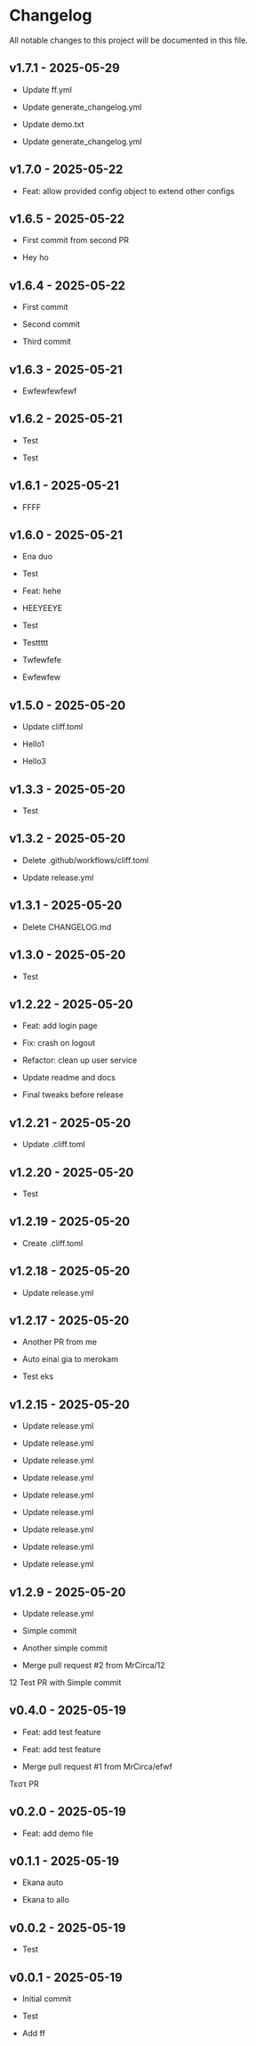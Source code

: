# Changelog

All notable changes to this project will be documented in this file.
## v1.7.1 - 2025-05-29



- Update ff.yml

- Update generate_changelog.yml

- Update demo.txt

- Update generate_changelog.yml
## v1.7.0 - 2025-05-22



- Feat: allow provided config object to extend other configs
## v1.6.5 - 2025-05-22



- First commit from second PR

- Hey ho
## v1.6.4 - 2025-05-22



- First commit

- Second commit

- Third commit
## v1.6.3 - 2025-05-21



- Ewfewfewfewf
## v1.6.2 - 2025-05-21



- Test

- Test
## v1.6.1 - 2025-05-21



- FFFF
## v1.6.0 - 2025-05-21



- Ena duo

- Test

- Feat: hehe

- HEEYEEYE

- Test

- Testtttt

- Twfewfefe

- Ewfewfew
## v1.5.0 - 2025-05-20



- Update cliff.toml

- Hello1

- Hello3
## v1.3.3 - 2025-05-20



- Test
## v1.3.2 - 2025-05-20



- Delete .github/workflows/cliff.toml

- Update release.yml
## v1.3.1 - 2025-05-20



- Delete CHANGELOG.md
## v1.3.0 - 2025-05-20



- Test
## v1.2.22 - 2025-05-20



- Feat: add login page

- Fix: crash on logout

- Refactor: clean up user service

- Update readme and docs

- Final tweaks before release
## v1.2.21 - 2025-05-20



- Update .cliff.toml
## v1.2.20 - 2025-05-20



- Test
## v1.2.19 - 2025-05-20



- Create .cliff.toml
## v1.2.18 - 2025-05-20



- Update release.yml
## v1.2.17 - 2025-05-20



- Another PR from me

- Auto einai gia to merokam

- Test eks
## v1.2.15 - 2025-05-20



- Update release.yml

- Update release.yml

- Update release.yml

- Update release.yml

- Update release.yml

- Update release.yml

- Update release.yml

- Update release.yml

- Update release.yml
## v1.2.9 - 2025-05-20



- Update release.yml

- Simple commit

- Another simple commit

- Merge pull request #2 from MrCirca/12

12 Test PR with Simple commit
## v0.4.0 - 2025-05-19



- Feat: add test feature

- Feat: add test feature

- Merge pull request #1 from MrCirca/efwf

Τεστ PR
## v0.2.0 - 2025-05-19



- Feat: add demo file
## v0.1.1 - 2025-05-19



- Ekana auto

- Ekana to allo
## v0.0.2 - 2025-05-19



- Test
## v0.0.1 - 2025-05-19



- Initial commit

- Test

- Add ff
<!-- generated by git-cliff -->
